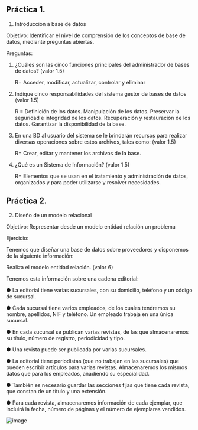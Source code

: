 ## Práctica 1.

1. Introducción a base de datos

Objetivo: Identificar el nivel de comprensión de los conceptos de base de datos,
mediante preguntas abiertas.
 
Preguntas:

1. ¿Cuáles son las cinco funciones principales del administrador de bases de datos?  (valor 1.5)
   
    R= Acceder, modificar, actualizar, controlar y eliminar

3. Indíque cinco responsabilidades del sistema gestor de bases de datos (valor 1.5)
   
   R = Definición de los datos. 
       Manipulación de los datos.
       Preservar la seguridad e integridad de los datos. 
       Recuperación y restauración de los datos.
       Garantizar la disponibilidad de la base.
   
5. En una BD al usuario del sistema se le brindarán recursos para realizar diversas operaciones sobre estos archivos, tales como: (valor 1.5)
   
   R= Crear, editar y mantener los archivos de la base.
   
6. ¿Qué es un Sistema de Información? (valor 1.5)
   
   R= Elementos que se usan en el tratamiento y administración de datos, organizados y para poder utilizarse y resolver necesidades.




## Práctica 2.

2. Diseño de un modelo relacional

Objetivo: Representar desde un modelo entidad relación un problema


Ejercicio:

Tenemos que diseñar una base de datos sobre proveedores y disponemos de la siguiente
información:

Realiza el modelo entidad relación. (valor 6)

Tenemos esta información sobre una cadena editorial:

● La editorial tiene varias sucursales, con su domicilio, teléfono y un código de
sucursal.

● Cada sucursal tiene varios empleados, de los cuales tendremos su nombre,
apellidos, NIF y teléfono. Un empleado trabaja en una única sucursal.

● En cada sucursal se publican varias revistas, de las que almacenaremos su título,
número de registro, periodicidad y tipo.

● Una revista puede ser publicada por varias sucursales.

● La editorial tiene periodistas (que no trabajan en las sucursales) que pueden
escribir artículos para varias revistas. Almacenaremos los mismos datos que para
los empleados, añadiendo su especialidad.

● También es necesario guardar las secciones fijas que tiene cada revista, que
constan de un título y una extensión.

● Para cada revista, almacenaremos información de cada ejemplar, que incluirá la
fecha, número de páginas y el número de ejemplares vendidos.

![image](https://github.com/JatzArroyo/Base_de_Datos/assets/111532416/21b38d48-e416-4b88-8bab-7a76fa802ef0)

